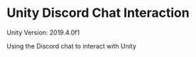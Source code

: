 # Unity Discord Chat Interaction
Unity Version: 2019.4.0f1

Using the Discord chat to interact with Unity
